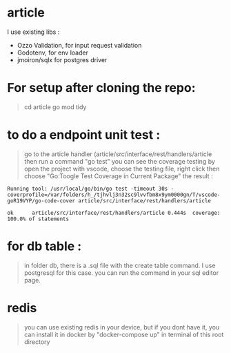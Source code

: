 # article

I use existing libs :

 - Ozzo Validation, for input request validation
 - Godotenv, for env loader
 - jmoiron/sqlx for postgres driver


# For setup after cloning the repo:
> cd article
> go mod tidy

# to do a endpoint unit test :
> go to the article handler (article/src/interface/rest/handlers/article then run a command "go test"
> you can see the coverage testing by open the project with vscode, choose the testing file, right click then choose "Go:Toogle Test Coverage in Current Package"
>the result : 
```
Running tool: /usr/local/go/bin/go test -timeout 30s -coverprofile=/var/folders/h_/tjhvlj3n32sc9lvvfbm8x9ym0000gn/T/vscode-goR19VYP/go-code-cover article/src/interface/rest/handlers/article

ok  	article/src/interface/rest/handlers/article	0.444s	coverage: 100.0% of statements
```

# for db table :
> in folder db, there is a .sql file with the create table command. I use postgresql for this case. you can run the command in your sql editor page.

# redis
> you can use existing redis in your device, but if you dont have it, you can install it in docker by "docker-compose up" in terminal of this root directory